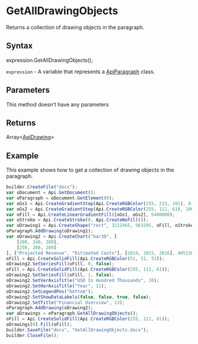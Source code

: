 # GetAllDrawingObjects

Returns a collection of drawing objects in the paragraph.

## Syntax

expression.GetAllDrawingObjects();

`expression` - A variable that represents a [ApiParagraph](../ApiParagraph.md) class.

## Parameters

This method doesn't have any parameters

## Returns

Array<[ApiDrawing](../../ApiDrawing/ApiDrawing.md)>

## Example

This example shows how to get a collection of drawing objects in the paragraph.

```javascript
builder.CreateFile("docx");
var oDocument = Api.GetDocument();
var oParagraph = oDocument.GetElement(0);
var oGs1 = Api.CreateGradientStop(Api.CreateRGBColor(255, 213, 191), 0);
var oGs2 = Api.CreateGradientStop(Api.CreateRGBColor(255, 111, 61), 100000);
var oFill = Api.CreateLinearGradientFill([oGs1, oGs2], 5400000);
var oStroke = Api.CreateStroke(0, Api.CreateNoFill());
var oDrawing1 = Api.CreateShape("rect", 3212465, 963295, oFill, oStroke);
oParagraph.AddDrawing(oDrawing1);
var oDrawing2 = Api.CreateChart("bar3D", [
	[200, 240, 280],
	[250, 260, 280]
], ["Projected Revenue", "Estimated Costs"], [2014, 2015, 2016], 4051300, 2347595, 24);
oFill = Api.CreateSolidFill(Api.CreateRGBColor(51, 51, 51));
oDrawing2.SetSeriesFill(oFill, 0, false);
oFill = Api.CreateSolidFill(Api.CreateRGBColor(255, 111, 61));
oDrawing2.SetSeriesFill(oFill, 1, false);
oDrawing2.SetVerAxisTitle("USD In Hundred Thousands", 10);
oDrawing2.SetHorAxisTitle("Year", 11);
oDrawing2.SetLegendPos("bottom");
oDrawing2.SetShowDataLabels(false, false, true, false);
oDrawing2.SetTitle("Financial Overview", 13);
oParagraph.AddDrawing(oDrawing2);
var aDrawings = oParagraph.GetAllDrawingObjects();
oFill = Api.CreateSolidFill(Api.CreateRGBColor(255, 111, 61));
aDrawings[0].Fill(oFill);
builder.SaveFile("docx", "GetAllDrawingObjects.docx");
builder.CloseFile();
```